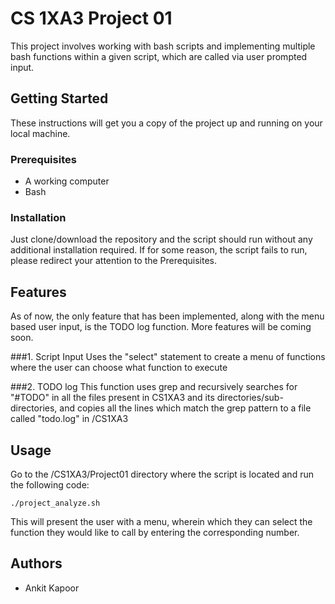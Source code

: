 # CS 1XA3 Project 01

This project involves working with bash scripts and implementing multiple bash functions within a given script, which are called via user prompted input.

## Getting Started
These instructions will get you a copy of the project up and running on your local machine.

### Prerequisites
* A working computer
* Bash 

### Installation
Just clone/download the repository and the script should run without any additional installation required. If for some reason, the script fails to run, please redirect your attention to the Prerequisites.

## Features
As of now, the only feature that has been implemented, along with the menu based user input, is the TODO log function. More features will be coming soon.

###1. Script Input
Uses the "select" statement to create a menu of functions where the user can choose what function to execute

###2. TODO log
This function uses grep and recursively searches for "#TODO" in all the files present in CS1XA3 and its directories/sub-directories, and copies all the lines which match the grep pattern to a file called "todo.log" in /CS1XA3

## Usage
Go to the /CS1XA3/Project01 directory where the script is located and run the following code:
    
    ./project_analyze.sh

This will present the user with a menu, wherein which they can select the function they would like to call by entering the corresponding number.

## Authors
* Ankit Kapoor
